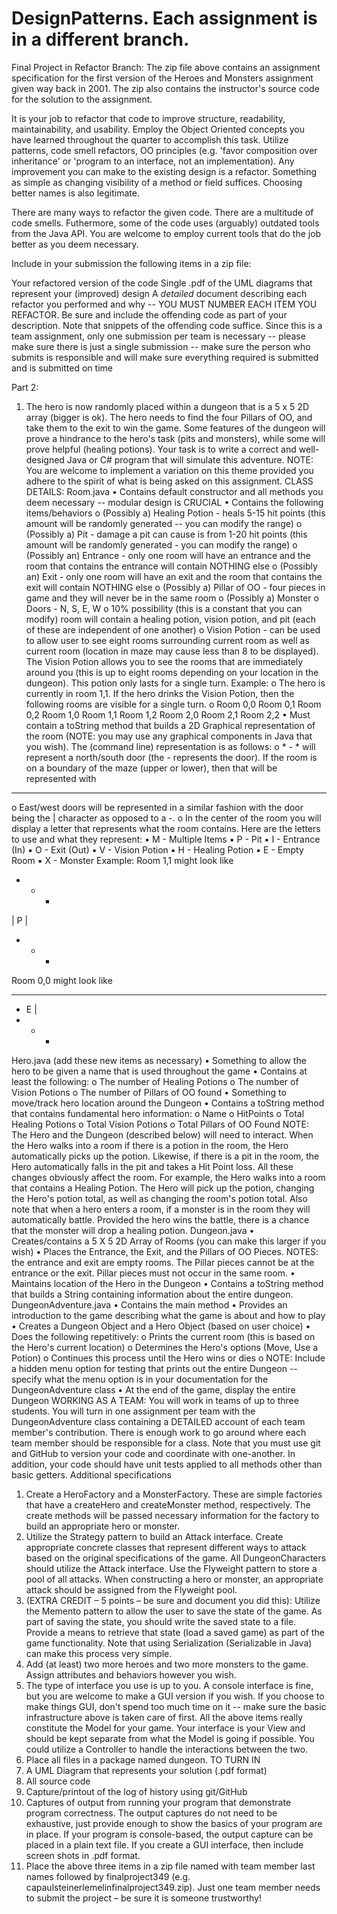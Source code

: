 # DesignPatterns. Each assignment is in a different branch. 
Final Project in Refactor Branch:
The zip file above contains an assignment specification for the first version of the Heroes and Monsters assignment given way back in 2001.  The zip also contains the instructor's source code for the solution to the assignment.  

It is your job to refactor that code to improve structure, readability, maintainability, and usability.  Employ the Object Oriented concepts you have learned throughout the quarter to accomplish this task.  Utilize patterns, code smell refactors, OO principles (e.g. 'favor composition over inheritance' or 'program to an interface, not an implementation).  Any improvement you can make to the existing design is a refactor.  Something as simple as changing visibility of a method or field suffices.  Choosing better names is also legitimate. 

There are many ways to refactor the given code.  There are a multitude of code smells.  Futhermore, some of the code uses (arguably) outdated tools from the Java API.  You are welcome to employ current tools that do the job better as you deem necessary.

Include in your submission the following items in a zip file:

Your refactored version of the code
Single .pdf of the UML diagrams that represent your (improved) design
A *detailed* document describing each refactor you performed and why -- YOU MUST NUMBER EACH ITEM YOU REFACTOR.  Be sure and include the offending code as part of your description.  Note that snippets of the offending code suffice.
Since this is a team assignment, only one submission per team is necessary -- please make sure there is just a single submission -- make sure the person who submits is responsible and will make sure everything required is submitted and is submitted on time

Part 2:

1. The hero is now randomly placed within a dungeon that is a 5 x 5 2D array (bigger is
ok). The hero needs to find the four Pillars of OO, and take them to the exit to win the
game. Some features of the dungeon will prove a hindrance to the hero's task (pits and
monsters), while some will prove helpful (healing potions). Your task is to write a correct
and well-designed Java or C# program that will simulate this adventure. NOTE: You are
welcome to implement a variation on this theme provided you adhere to the spirit of what
is being asked on this assignment.
CLASS DETAILS:
Room.java
• Contains default constructor and all methods you deem necessary -- modular design is
CRUCIAL
• Contains the following items/behaviors
o (Possibly a) Healing Potion - heals 5-15 hit points (this amount will be randomly
generated -- you can modify the range)
o (Possibly a) Pit - damage a pit can cause is from 1-20 hit points (this amount will
be randomly generated - you can modify the range)
o (Possibly an) Entrance - only one room will have an entrance and the room that
contains the entrance will contain NOTHING else
o (Possibly an) Exit - only one room will have an exit and the room that contains
the exit will contain NOTHING else
o (Possibly a) Pillar of OO - four pieces in game and they will never be in the same
room
o (Possibly a) Monster
o Doors - N, S, E, W
o 10% possibility (this is a constant that you can modify) room will contain a
healing potion, vision potion, and pit (each of these are independent of one
another)
o Vision Potion - can be used to allow user to see eight rooms surrounding current
room as well as current room (location in maze may cause less than 8 to be
displayed). The Vision Potion allows you to see the rooms that are immediately
around you (this is up to eight rooms depending on your location in the
dungeon). This potion only lasts for a single turn. Example:
o The hero is currently in room 1,1. If the hero drinks the Vision Potion, then the following
rooms are visible for a single turn.
o Room 0,0 Room 0,1 Room 0,2
Room 1,0 Room 1,1 Room 1,2
Room 2,0 Room 2,1 Room 2,2
• Must contain a toString method that builds a 2D Graphical representation of the room
(NOTE: you may use any graphical components in Java that you wish). The (command
line) representation is as follows:
o * - * will represent a north/south door (the - represents the door). If the room is
on a boundary of the maze (upper or lower), then that will be represented with
***
o East/west doors will be represented in a similar fashion with the door being the |
character as opposed to a -.
o In the center of the room you will display a letter that represents what the room
contains. Here are the letters to use and what they represent:
▪ M - Multiple Items
▪ P - Pit
▪ I - Entrance (In)
▪ O - Exit (Out)
▪ V - Vision Potion
▪ H - Healing Potion
▪ E - Empty Room
▪ X - Monster
Example: Room 1,1 might look like
* - *
| P |
* - *
Room 0,0 might look like
* * *
* E |
* - *
Hero.java (add these new items as necessary)
• Something to allow the hero to be given a name that is used throughout the game
• Contains at least the following:
o The number of Healing Potions
o The number of Vision Potions
o The number of Pillars of OO found
• Something to move/track hero location around the Dungeon
• Contains a toString method that contains fundamental hero information:
o Name
o HitPoints
o Total Healing Potions
o Total Vision Potions
o Total Pillars of OO Found
NOTE: The Hero and the Dungeon (described below) will need to interact. When the Hero
walks into a room if there is a potion in the room, the Hero automatically picks up the 
potion. Likewise, if there is a pit in the room, the Hero automatically falls in the pit and takes a
Hit Point loss. All these changes obviously affect the room. For example, the Hero walks into a
room that contains a Healing Potion. The Hero will pick up the potion, changing the Hero's
potion total, as well as changing the room's potion total.
Also note that when a hero enters a room, if a monster is in the room they will automatically
battle. Provided the hero wins the battle, there is a chance that the monster will drop a healing
potion.
Dungeon.java
• Creates/contains a 5 X 5 2D Array of Rooms (you can make this larger if you wish)
• Places the Entrance, the Exit, and the Pillars of OO Pieces. NOTES: the entrance and exit
are empty rooms. The Pillar pieces cannot be at the entrance or the exit. Pillar pieces
must not occur in the same room.
• Maintains location of the Hero in the Dungeon
• Contains a toString method that builds a String containing information about the entire
dungeon.
DungeonAdventure.java
• Contains the main method
• Provides an introduction to the game describing what the game is about and how to play
• Creates a Dungeon Object and a Hero Object (based on user choice)
• Does the following repetitively:
o Prints the current room (this is based on the Hero's current location)
o Determines the Hero's options (Move, Use a Potion)
o Continues this process until the Hero wins or dies
o NOTE: Include a hidden menu option for testing that prints out the entire
Dungeon -- specify what the menu option is in your documentation for the
DungeonAdventure class
• At the end of the game, display the entire Dungeon
WORKING AS A TEAM:
You will work in teams of up to three students. You will turn in one assignment per team with
the DungeonAdventure class containing a DETAILED account of each team member's
contribution. There is enough work to go around where each team member should be
responsible for a class. Note that you must use git and GitHub to version your code and
coordinate with one-another. In addition, your code should have unit tests applied to all methods
other than basic getters.
Additional specifications
1. Create a HeroFactory and a MonsterFactory. These are simple factories that have a
createHero and createMonster method, respectively. The create methods will be passed
necessary information for the factory to build an appropriate hero or monster.
2. Utilize the Strategy pattern to build an Attack interface. Create appropriate concrete classes
that represent different ways to attack based on the original specifications of the game. All
DungeonCharacters should utilize the Attack interface. Use the Flyweight pattern to store a
pool of all attacks. When constructing a hero or monster, an appropriate attack should be
assigned from the Flyweight pool.
3. (EXTRA CREDIT – 5 points – be sure and document you did this): Utilize the Memento
pattern to allow the user to save the state of the game. As part of saving the state, you should
write the saved state to a file. Provide a means to retrieve that state (load a saved game) as
part of the game functionality. Note that using Serialization (Serializable in Java) can make
this process very simple.
4. Add (at least) two more heroes and two more monsters to the game. Assign attributes and
behaviors however you wish.
5. The type of interface you use is up to you. A console interface is fine, but you are welcome
to make a GUI version if you wish. If you choose to make things GUI, don't spend too much
time on it -- make sure the basic infrastructure above is taken care of first. All the above
items really constitute the Model for your game. Your interface is your View and should be
kept separate from what the Model is going if possible. You could utilize a Controller to
handle the interactions between the two.
6. Place all files in a package named dungeon.
TO TURN IN
1. A UML Diagram that represents your solution (.pdf format)
2. All source code
3. Capture/printout of the log of history using git/GitHub
4. Captures of output from running your program that demonstrate program correctness. The
output captures do not need to be exhaustive, just provide enough to show the basics of your
program are in place. If your program is console-based, the output capture can be placed in a
plain text file. If you create a GUI interface, then include screen shots in .pdf format.
5. Place the above three items in a zip file named with team member last names followed by
finalproject349 (e.g. capaulsteinerlemelinfinalproject349.zip). Just one team member needs
to submit the project – be sure it is someone trustworthy!
